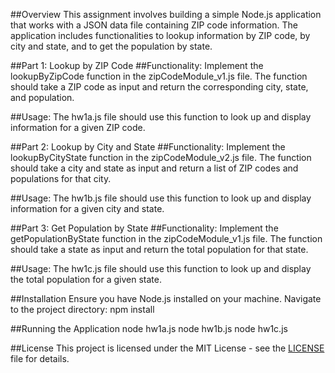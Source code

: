 ##Overview
This assignment involves building a simple Node.js application that works with a JSON data file containing ZIP code information. The application includes functionalities to lookup information by ZIP code, by city and state, and to get the population by state.

##Part 1: Lookup by ZIP Code
##Functionality:
Implement the lookupByZipCode function in the zipCodeModule_v1.js file.
The function should take a ZIP code as input and return the corresponding city, state, and population.

##Usage:
The hw1a.js file should use this function to look up and display information for a given ZIP code.

##Part 2: Lookup by City and State
##Functionality:
Implement the lookupByCityState function in the zipCodeModule_v2.js file.
The function should take a city and state as input and return a list of ZIP codes and populations for that city.

##Usage:
The hw1b.js file should use this function to look up and display information for a given city and state.

##Part 3: Get Population by State
##Functionality:
Implement the getPopulationByState function in the zipCodeModule_v1.js file.
The function should take a state as input and return the total population for that state.

##Usage:
The hw1c.js file should use this function to look up and display the total population for a given state.

##Installation
Ensure you have Node.js installed on your machine.
Navigate to the project directory: 
npm install

##Running the Application
node hw1a.js
node hw1b.js
node hw1c.js

##License
This project is licensed under the MIT License - see the [LICENSE](LICENSE.txt) file for details.
